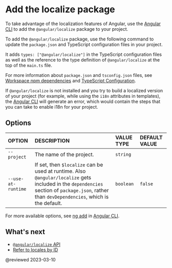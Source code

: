 # Add the localize package

To take advantage of the localization features of Angular, use the [Angular CLI][AioCliMain] to add the `@angular/localize` package to your project.

To add the `@angular/localize` package, use the following command to update the `package.json` and TypeScript configuration files in your project.

<code-example path="i18n/doc-files/commands.sh" region="add-localize"></code-example>

It adds `types: ["@angular/localize"]` in the TypeScript configuration files as well as the reference to the type definition of `@angular/localize` at the top of the `main.ts` file.

<div class="alert is-helpful">

For more information about `package.json` and `tsconfig.json` files, see [Workspace npm dependencies][AioGuideNpmPackages] and [TypeScript Configuration][AioGuideTsConfig].

</div>

If `@angular/localize` is not installed and you try to build a localized version of your project (for example, while using the `i18n` attributes in templates), the [Angular CLI][AioCliMain] will generate an error, which would contain the steps that you can take to enable i18n for your project.

## Options

| OPTION           | DESCRIPTION | VALUE TYPE | DEFAULT VALUE |
|:---              |:---    |:------     |:------ |
| `--project`      | The name of the project. | `string` |
| `--use-at-runtime` | If set, then `$localize` can be used at runtime. Also `@angular/localize` gets included in the `dependencies` section of `package.json`, rather than `devDependencies`, which is the default.  | `boolean` | `false` |

For more available options, see [ng add][AioCliAdd] in [Angular CLI][AioCliMain].
## What's next

*   [`@angular/localize` API][AioApiLocalize]
*   [Refer to locales by ID][AioGuideI18nCommonLocaleId]

<!-- links -->

[AioCliMain]: cli "CLI Overview and Command Reference | Angular"

[AioGuideI18nCommonLocaleId]: guide/i18n-common-locale-id "Refer to locales by ID | Angular"

[AioGuideNpmPackages]: guide/npm-packages "Workspace npm dependencies | Angular"

[AioGuideTsConfig]: guide/typescript-configuration "TypeScript Configuration | Angular"

[AioCliAdd]: cli/add "ng add | CLI | Angular"

[AioApiLocalize]: api/localize "$localize | @angular/localize - API | Angular"

<!-- external links -->

<!-- end links -->

@reviewed 2023-03-10
